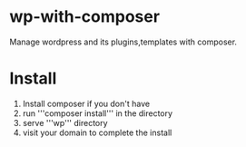 # wp-with-composer
Manage wordpress and its plugins,templates with composer.

# Install

1) Install composer if you don't have
2) run '''composer install''' in the directory
3) serve '''wp''' directory
4) visit your domain to complete the install


